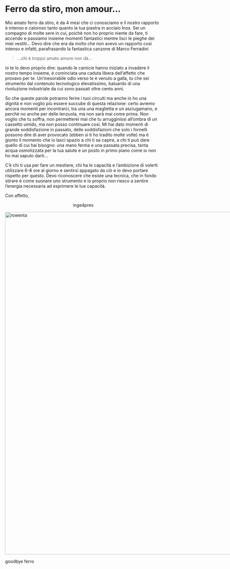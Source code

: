 # Ferro da stiro, mon amour&#8230;

Mio amato ferro da stiro, è da 4 mesi che ci conosciamo e il nostro rapporto è intenso e caloroso tanto quanto la tua piastra in acciaio Inox. Sei un compagno di molte sere in cui, poichè non ho proprio niente da fare, ti accendo e passiamo insieme momenti fantastici mentre lisci le pieghe dei miei vestiti&#8230; Devo dire che era da molto che non avevo un rapporto così intenso e infatti, parafrasando la fantastica canzone di Marco Ferradini

> &#8230;chi è troppo amato amore non dà&#8230;

io te lo devo proprio dire: quando le camicie hanno iniziato a invadere il nostro tempo insieme, è cominciata una caduta libera dell&#8217;affetto che provavo per te. Un&#8217;inesorabile odio verso te è venuto a galla, tu che sei strumento dal contenuto tecnologico elevatissimo, baluardo di una rivoluzione industriale da cui sono passati oltre cento anni.

So che queste parole potranno ferire i tuoi circuiti ma anche io ho una dignità e non voglio più essere succube di questa relazione: certo avremo ancora momenti per incontrarci, tra una una maglietta e un asciugamano, e perchè no anche per delle lenzuola, ma non sarà mai come prima. Non voglio che tu soffra, non permetterei mai che tu arrugginissi all&#8217;ombra di un cassetto umido, ma non posso continuare così. Mi hai dato momenti di grande soddisfazione in passato, delle soddisfazioni che solo i fornelli possono dire di aver provocato (ebben sì ti ho tradito molte volte) ma è giunto il momento che io lasci spazio a chi ti sa capire, a chi ti può dare quello di cui hai bisogno: una mano ferma e una passata precisa, tanta acqua osmotizzata per la tua salute e un posto in primo piano come io non ho mai saputo darti&#8230;

C&#8217;è chi ti usa per fare un mestiere, chi ha le capacità e l&#8217;ambizione di volerti utilizzare 6-8 ore al giorno e sentirsi appagato da ciò e io devo portare rispetto per questo. Devo riconoscere che esiste una tecnica, che in fondo stirare è come suonare uno strumento e io proprio non riesco a sentire l&#8217;energia necessaria ad esprimere le tue capacità.

Con affetto,

<p style="text-align: center;">
   inge4pres
</p>

<div id="attachment_81" style="width: 910px" class="wp-caption aligncenter">
  <a href="http://bloginge4pres.no-ip.org/wp-content/uploads/2012/07/ferro1.jpg"><img class="size-full wp-image-81" title="ferro" src="http://bloginge4pres.no-ip.org/wp-content/uploads/2012/07/ferro1.jpg" alt="rowenta" width="900" height="1115" /></a>
  
  <p class="wp-caption-text">
    goodbye ferro
  </p>
</div>

<center>
</center>

